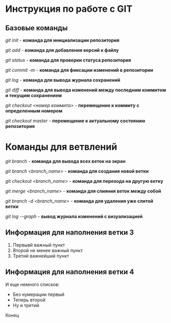 # Инструкция по работе с  GIT

## Базовые команды

*git init* - **команда для инициализации репозитория**

*git add* - **команда для добавления версий к файлу**

*git status* - **команда для проверки статуса репозитория**

*git commit -m <message>* - **команда для фиксации изменений в репозитории**

*git log* - **команда для вывода журнала сохранений**

*git diff* - **команда для вывода изменений между последним коммитом и текущим сохранением**

*git checkout <номер коммита>* - **перемещение к коммиту с определенным номером**

*git checkout master* - **перемещение к актуальному состоянию репозитория**
# Команды для ветвлений 

*git branch* - **команда для вывода всех веток на экран**

*git branch <branch_name>* - **команда для создания новой ветки**

*git checkout  <branch_name>* - **команда для перехода на другую ветку**

*git merge  <branch_name>* - **команда для слияния веток между собой**

*git branch -d  <branch_name>* - **команда для удаления уже слитой ветки**

*git log --graph* - **вывод журнала изменений с визуализацией**
## Информация для наполнения ветки 3

1. Первывй важный пункт
2. Второй не менее важный пункт
3. Третий важнейший пункт
## Информация для наполнения ветки 4

И еще немного списков:
- Без нумерации первый
- Теперь второй
- Ну и третий

Конец